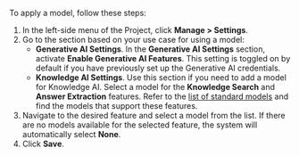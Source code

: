 To apply a model, follow these steps:

1. In the left-side menu of the Project, click **Manage > Settings**. 
2. Go to the section based on your use case for using a model:
    - **Generative AI Settings**. In the **Generative AI Settings** section, activate **Enable Generative AI Features**. This setting is toggled on by default if you have previously set up the Generative AI credentials.
    - **Knowledge AI Settings**. Use this section if you need to add a model for Knowledge AI. Select a model for the **Knowledge Search** and **Answer Extraction** features. Refer to the [list of standard models](https://docs.cognigy.com/ai/empower/llms/model-support-by-feature/) and find the models that support these features. 
3. Navigate to the desired feature and select a model from the list. If there are no models available for the selected feature, the system will automatically select **None**.
4. Click **Save**.
